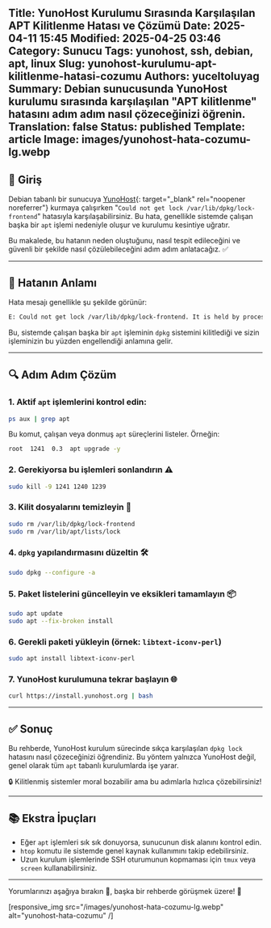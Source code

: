 Title: YunoHost Kurulumu Sırasında Karşılaşılan APT Kilitlenme Hatası ve Çözümü
Date: 2025-04-11 15:45
Modified: 2025-04-25 03:46
Category: Sunucu
Tags: yunohost, ssh, debian, apt, linux
Slug: yunohost-kurulumu-apt-kilitlenme-hatasi-cozumu
Authors: yuceltoluyag
Summary: Debian sunucusunda YunoHost kurulumu sırasında karşılaşılan "APT kilitlenme" hatasını adım adım nasıl çözeceğinizi öğrenin.
Translation: false
Status: published
Template: article
Image: images/yunohost-hata-cozumu-lg.webp
---

## 🚀 Giriş

Debian tabanlı bir sunucuya [YunoHost](https://yunohost.org){: target="_blank" rel="noopener noreferrer"} kurmaya çalışırken "`Could not get lock /var/lib/dpkg/lock-frontend`" hatasıyla karşılaşabilirsiniz. Bu hata, genellikle sistemde çalışan başka bir `apt` işlemi nedeniyle oluşur ve kurulumu kesintiye uğratır.

Bu makalede, bu hatanın neden oluştuğunu, nasıl tespit edileceğini ve güvenli bir şekilde nasıl çözülebileceğini adım adım anlatacağız. ✅



---

## 🧠 Hatanın Anlamı

Hata mesajı genellikle şu şekilde görünür:

```bash
E: Could not get lock /var/lib/dpkg/lock-frontend. It is held by process 1241 (apt)
```

Bu, sistemde çalışan başka bir `apt` işleminin `dpkg` sistemini kilitlediği ve sizin işleminizin bu yüzden engellendiği anlamına gelir.

---

## 🔍 Adım Adım Çözüm

### 1. Aktif `apt` işlemlerini kontrol edin:

```bash
ps aux | grep apt
```

Bu komut, çalışan veya donmuş `apt` süreçlerini listeler. Örneğin:

```bash
root  1241  0.3  apt upgrade -y
```

### 2. Gerekiyorsa bu işlemleri sonlandırın ⚠️

```bash
sudo kill -9 1241 1240 1239
```

### 3. Kilit dosyalarını temizleyin 🧹

```bash
sudo rm /var/lib/dpkg/lock-frontend
sudo rm /var/lib/apt/lists/lock
```

### 4. `dpkg` yapılandırmasını düzeltin 🛠️

```bash
sudo dpkg --configure -a
```

### 5. Paket listelerini güncelleyin ve eksikleri tamamlayın 📦

```bash
sudo apt update
sudo apt --fix-broken install
```

### 6. Gerekli paketi yükleyin (örnek: `libtext-iconv-perl`)

```bash
sudo apt install libtext-iconv-perl
```

### 7. YunoHost kurulumuna tekrar başlayın 🌐

```bash
curl https://install.yunohost.org | bash
```

---

## ✅ Sonuç

Bu rehberde, YunoHost kurulum sürecinde sıkça karşılaşılan `dpkg lock` hatasını nasıl çözeceğinizi öğrendiniz. Bu yöntem yalnızca YunoHost değil, genel olarak tüm `apt` tabanlı kurulumlarda işe yarar.

🔒 Kilitlenmiş sistemler moral bozabilir ama bu adımlarla hızlıca çözebilirsiniz!

---

## 📚 Ekstra İpuçları

- Eğer `apt` işlemleri sık sık donuyorsa, sunucunun disk alanını kontrol edin.
- `htop` komutu ile sistemde genel kaynak kullanımını takip edebilirsiniz.
- Uzun kurulum işlemlerinde SSH oturumunun kopmaması için `tmux` veya `screen` kullanabilirsiniz.

---

Yorumlarınızı aşağıya bırakın 💬, başka bir rehberde görüşmek üzere! 👋

[responsive_img src="/images/yunohost-hata-cozumu-lg.webp" alt="yunohost-hata-cozumu" /]

